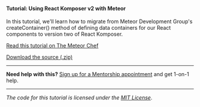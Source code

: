 #### Tutorial: Using React Komposer v2 with Meteor

In this tutorial, we'll learn how to migrate from Meteor Development Group's createContainer() method of defining data containers for our React components to version two of React Komposer.

[Read this tutorial on The Meteor Chef](https://themeteorchef.com/tutorials/using-react-komposer-v2-with-meteor)  

[Download the source (.zip)](https://github.com/themeteorchef/using-react-komposer-v2-with-meteor/archive/master.zip)

---

**Need help with this?** [Sign up for a Mentorship appointment](https://themeteorchef.com/mentorship?readme=using-react-komposer-v2-with-meteor) and get 1-on-1 help.

---

_The code for this tutorial is licensed under the [MIT License](http://opensource.org/licenses/MIT)_.
